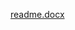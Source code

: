 [readme.docx](https://github.com/tgchacko/Customer-Segmentation---Purchasing-Behavior/files/15330774/readme.docx)
